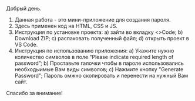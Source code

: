 Добрый день.
1) Данная работа - это мини-приложение для создания пароля. 
2) Здесь применен код на HTML, CSS и JS.
3) Инструкция по установке проекта:
   a) зайти во вкладку <>Code; b) Download ZIP; c) распаковать полученный файл; d) открыть проект в VS Code.
4) Инструкция по использованию приложения: 
   a) Укажите нужно количество символов в поле “Please indicate required length of password”;
   b) Проставьте галочки чтобы в пароле использовались необходыимые Вам виды символов;
   c) Нажмите кнопку "Generate Password";
Пароль омжно скопировать и перенести на нужный Вам сайт.

Спасибо за внимание!




